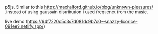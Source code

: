 p5js.
Similar to this https://maxhalford.github.io/blog/unknown-pleasures/ .Instead of using gaussain distribution I used frequenct from the music.

live demo 
(https://64f7320c5c3c7d081dd9b7c0--snazzy-licorice-091ee9.netlify.app/)
